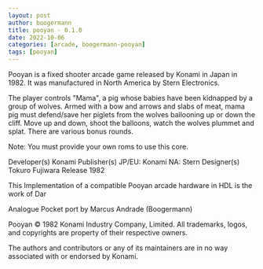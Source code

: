 ```yaml
---
layout: post
author: boogermann
title: pooyan - 0.1.0
date: 2022-10-06
categories: [arcade, boogermann-pooyan]
tags: [pooyan]
---
```

Pooyan is a fixed shooter arcade game released by Konami in Japan in 1982. It was manufactured in North America by Stern Electronics.

The player controls "Mama", a pig whose babies have been kidnapped by a group of wolves.
Armed with a bow and arrows and slabs of meat, mama pig must defend/save her piglets from the wolves ballooning up or down the cliff.
Move up and down, shoot the balloons, watch the wolves plummet and splat. There are various bonus rounds.

Note: You must provide your own roms to use this core.

Developer(s)
    Konami
Publisher(s)
    JP/EU: Konami
    NA: Stern
Designer(s)
    Tokuro Fujiwara
Release
    1982

This Implementation of a compatible Pooyan arcade hardware in HDL is the work of Dar

Analogue Pocket port by Marcus Andrade (Boogermann)

Pooyan © 1982 Konami Industry Company, Limited.
All trademarks, logos, and copyrights are property of their respective owners.

The authors and contributors or any of its maintainers are in no way associated with or endorsed by Konami.

